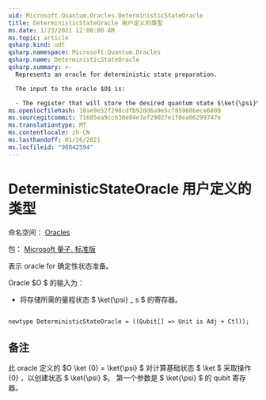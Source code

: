 ```yaml
---
uid: Microsoft.Quantum.Oracles.DeterministicStateOracle
title: DeterministicStateOracle 用户定义的类型
ms.date: 1/23/2021 12:00:00 AM
ms.topic: article
qsharp.kind: udt
qsharp.namespace: Microsoft.Quantum.Oracles
qsharp.name: DeterministicStateOracle
qsharp.summary: >-
  Represents an oracle for deterministic state preparation.

  The input to the oracle $O$ is:

  - The register that will store the desired quantum state $\ket{\psi}\_s$.
ms.openlocfilehash: 10ae9e52f298cdfb92dd6a9e5cf85960bece6800
ms.sourcegitcommit: 71605ea9cc630e84e7ef29027e1f0ea06299747e
ms.translationtype: MT
ms.contentlocale: zh-CN
ms.lasthandoff: 01/26/2021
ms.locfileid: "98842594"
---
```

# <a name="deterministicstateoracle-user-defined-type"></a>DeterministicStateOracle 用户定义的类型

命名空间： [Oracles](xref:Microsoft.Quantum.Oracles)

包： [Microsoft 量子. 标准版](https://nuget.org/packages/Microsoft.Quantum.Standard)


表示 oracle for 确定性状态准备。

Oracle $O $ 的输入为：

- 将存储所需的量程状态 $ \ket{\psi} \_ s $ 的寄存器。

```qsharp

newtype DeterministicStateOracle = ((Qubit[] => Unit is Adj + Ctl));
```



## <a name="remarks"></a>备注

此 oracle 定义的 $O \ket {0} = \ket{\psi} $ 对计算基础状态 $ \ket $ 采取操作 {0} ，以创建状态 $ \ket{\psi} $。
第一个参数是 $ \ket{\psi} $ 的 qubit 寄存器。